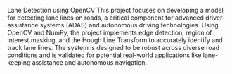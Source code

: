 Lane Detection using OpenCV
This project focuses on developing a model for detecting lane lines on roads, a critical component for advanced driver-assistance systems (ADAS) and autonomous driving technologies. Using OpenCV and NumPy, the project implements edge detection, region of interest masking, and the Hough Line Transform to accurately identify and track lane lines. The system is designed to be robust across diverse road conditions and is validated for potential real-world applications like lane-keeping assistance and autonomous navigation.
